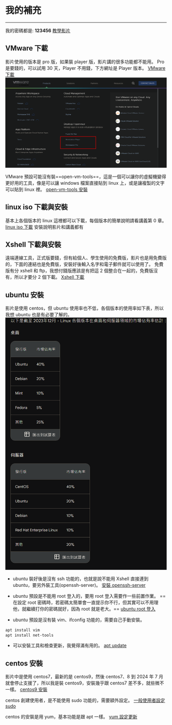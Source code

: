 # 我的補充

---

我的密碼都是: **123456**
[教學影片](https://www.bilibili.com/video/BV19W4y1w7cM/ '教學影片')

## VMware 下載

影片使用的版本是 pro 版，如果裝 player 版，影片講的很多功能都不能用。
Pro 是要錢的，可以試用 30 天，Player 不用錢，下方網址是 Player 版本。
[VMware 下載](https://www.vmware.com/content/vmware/vmware-published-sites/us/products/workstation-player.html.html 'VMware下載')
![VMware下載](./images/vmware.png 'VMware下載')

VMware 預設可能沒有裝==open-vm-tools==，這是一個可以讓你的虛擬機變得更好用的工具，像是可以讓 windows 檔案直接貼到 linux 上，或是讓複製的文字可以貼到 linux 裡。
[open-vm-tools 安裝](https://docs.vmware.com/cn/VMware-Tools/11.2.5/com.vmware.vsphere.vmwaretools.doc/GUID-C48E1F14-240D-4DD1-8D4C-25B6EBE4BB0F.html 'open-vm-tools安裝')

## linux iso 下載與安裝

基本上各個版本的 linux 這裡都可以下載，每個版本的簡單說明請看講義第 0 章。
[linux iso 下載](https://www.linuxlookup.com/linux_iso 'VMware下載')
安裝說明影片和講義都有

## Xshell 下載與安裝

遠端連線工具，正式版要錢，但有給個人、學生使用的免費版，影片也是用免費版的，下面的連結也是免費版，安裝好後輸入名字和電子郵件就可以使用了。
免費版有分 xshell 和 ftp，我想付錢版應該是有把這 2 個整合在一起的，免費版沒有，所以才要分 2 個下載。
[Xshell 下載](https://www.netsarang.com/en/free-for-home-school/ 'Xshell下載')

## ubuntu 安裝

影片是使用 centos，但 ubuntu 使用率也不低，各個版本的使用率如下表，所以我想 ubuntu 也是有必要了解的。
![linux市場佔有率](images/linux_market.png 'linux市場佔有率')

- ubuntu 裝好後是沒有 ssh 功能的，也就是說不能用 Xshell 直接連到 ubuntu，要另外裝工具(openssh-server)。
  [安裝 openssh-server](https://blog.csdn.net/weixin_40679412/article/details/95756562 '安裝openssh-server')
- ubuntu 預設是不能用 root 登入的，要用 root 登入需要作一些前置作業。
  ==在設定 root 密碼時，若密碼太簡單會一直提示你不行，但其實可以不用理他，就繼續打你的密碼就好，因為 root 就是老大。==
  [ubuntu root 登入](https://zhuanlan.zhihu.com/p/355555221 'ubuntu root登入')

- ubuntu 預設是沒有裝 vim、ifconfig 功能的，需要自己手動安裝。

```text
apt install vim
apt install net-tools
```

- 可以安裝工具和檢查更新，我覺得滿有用的。
  [apt update](https://foreachsam.github.io/book-util-apt/book/content/command/apt/apt-update/ 'apt update')

## centos 安裝

影片中是使用 centos7，最新的是 centos9，然後 centos7、8 到 2024 年 7 月就會停止支援了，所以我是裝 centos9，安裝幾乎跟 centos7 差不多，就些微不一樣。
[centos9 安裝](https://blog.csdn.net/mrathena/article/details/132379830 'centos9安裝')

centos 創建使用者，是不能使用 sudo 功能的，需要額外設定。
[一般使用者設定 sudo](https://zhuanlan.zhihu.com/p/143388819 '一般使用者設定sudo')

centos 的安裝是用 yum，基本功能是跟 apt 一樣。
[yum 設定更新](https://www.vixual.net/blog/archives/101 'yum設定更新')
